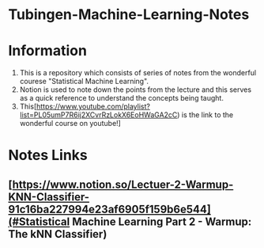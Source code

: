 # Tubingen-Machine-Learning-Notes

# Information
1. This is a repository which consists of series of notes from the wonderful courese "Statistical Machine Learning". 
2. Notion is used to note down the points from the lecture and this serves as a quick reference to understand the concepts being taught.
3. This[https://www.youtube.com/playlist?list=PL05umP7R6ij2XCvrRzLokX6EoHWaGA2cC) is the link to the wonderful course on youtube!]

# Notes Links
## [https://www.notion.so/Lectuer-2-Warmup-KNN-Classifier-91c16ba227994e23af6905f159b6e544](#Statistical Machine Learning Part 2 - Warmup: The kNN Classifier)




